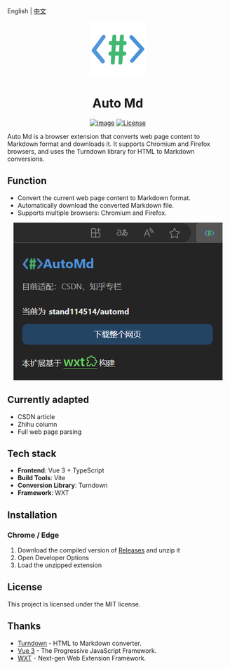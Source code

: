 English | [中文](README.md)

<div align="center">
    <img src="public/icon/128.png">
    <h1>Auto Md</h1>

[![image](https://img.shields.io/badge/bilibili-stand-orange.svg)](https://space.bilibili.com/382365750)
[![License](https://img.shields.io/badge/license-MIT-green.svg)](LICENSE) 

</div>

Auto Md is a browser extension that converts web page content to Markdown format and downloads it. It supports Chromium and Firefox browsers, and uses the Turndown library for HTML to Markdown conversions.

## Function

- Convert the current web page content to Markdown format.
- Automatically download the converted Markdown file.
- Supports multiple browsers: Chromium and Firefox.
<div align="center">

![image](QQ截图20240730164924.png)

</div>

## Currently adapted

- CSDN article
- Zhihu column
- Full web page parsing

## Tech stack

- **Frontend**: Vue 3 + TypeScript
- **Build Tools**: Vite
- **Conversion Library**: Turndown
- **Framework**: WXT

## Installation

### Chrome  / Edge

1. Download the compiled version of [Releases](https://github.com/stand114514/automd/releases) and unzip it
2. Open Developer Options
3. Load the unzipped extension

## License

This project is licensed under the MIT license.

## Thanks

- [Turndown](https://github.com/turndownjs/turndown) - HTML to Markdown converter.
- [Vue 3](https://vuejs.org/) - The Progressive JavaScript Framework.
- [WXT](https://wxt.dev/) - Next-gen Web Extension Framework.